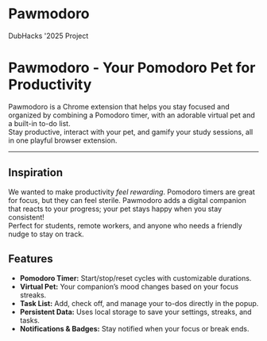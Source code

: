 # Pawmodoro
DubHacks '2025 Project

# Pawmodoro - Your Pomodoro Pet for Productivity

Pawmodoro is a Chrome extension that helps you stay focused and organized by combining a Pomodoro timer, with an adorable virtual pet and a built-in to-do list.  
Stay productive, interact with your pet, and gamify your study sessions, all in one playful browser extension.

---

## Inspiration
We wanted to make productivity *feel rewarding*. Pomodoro timers are great for focus, but they can feel sterile. Pawmodoro adds a digital companion that reacts to your progress; your pet stays happy when you stay consistent!  
Perfect for students, remote workers, and anyone who needs a friendly nudge to stay on track.

## Features
- **Pomodoro Timer:** Start/stop/reset cycles with customizable durations.
- **Virtual Pet:** Your companion’s mood changes based on your focus streaks.
- **Task List:** Add, check off, and manage your to-dos directly in the popup.
- **Persistent Data:** Uses local storage to save your settings, streaks, and tasks.
- **Notifications & Badges:** Stay notified when your focus or break ends.
